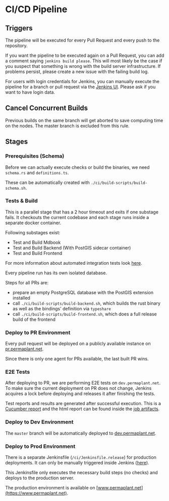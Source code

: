 # CI/CD Pipeline

## Triggers

The pipeline will be executed for every Pull Request and every push to the repository.

If you want the pipeline to be executed again on a Pull Request, you can add a comment saying `jenkins build please`.
This will most likely be the case if you suspect that something is wrong with the build server infrastructure.
If problems persist, please create a new issue with the failing build log.

For users with login credentials for Jenkins, you can manually execute the pipeline for a branch or pull request via the [Jenkins UI](https://build.libelektra.org).
Please ask if you want to have login data.

## Cancel Concurrent Builds

Previous builds on the same branch will get aborted to save computing time on the nodes.
The master branch is excluded from this rule.

## Stages

### Prerequisites (Schema)

Before we can actually execute checks or build the binaries, we need `schema.rs` and `definitions.ts`.

These can be automatically created with `./ci/build-scripts/build-schema.sh`.

### Tests & Build

This is a parallel stage that has a 2 hour timeout and exits if one substage fails.
It checkouts the current codebase and each stage runs inside a separate docker container.

Following substages exist:

- Test and Build Mdbook
- Test and Build Backend (With PostGIS sidecar container)
- Test and Build Frontend

For more information about automated integration tests look [here](./tests/README.md).

Every pipeline run has its own isolated database.

Steps for all PRs are:

- prepare an empty PostgreSQL database with the PostGIS extension installed
- call `./ci/build-scripts/build-backend.sh`, which builds the rust binary as well as the bindings' definition via `typeshare`
- call `./ci/build-scripts/build-frontend.sh`, which does a full release build of the frontend

### Deploy to PR Environment

Every pull request will be deployed on a publicly available instance on [pr.permaplant.net](https://pr.permaplant.net).

Since there is only one agent for PRs available, the last built PR wins.

### E2E Tests

After deploying to PR, we are performing E2E tests on `dev.permaplant.net`.
To make sure the current deployment on PR does not change, Jenkins acquires a lock before deploying and releases it after finishing the tests.

Test reports and results are generated after successful execution.
This is a [Cucumber report](https://build.libelektra.org/job/PermaplanT/job/master/385/cucumber-html-reports/overview-features.html) and the html report can be found inside the [job artifacts](https://build.libelektra.org/blue/organizations/jenkins/PermaplanT/detail/master/385/artifacts).

### Deploy to Dev Environment

The `master` branch will be automatically deployed to [dev.permaplant.net](https://dev.permaplant.net).

### Deploy to Prod Environment

There is a separate Jenkinsfile (`/ci/Jenkinsfile.release`) for production deployments.
It can only be manually triggered inside Jenkins ([here](https://build.libelektra.org/job/PermaplanT-Release/)).

This Jenkinsfile only executes the necessary build steps (no checks) and deploys to the production server.

The production environment is available on [www.permaplant.net](https://www.permaplant.net).

